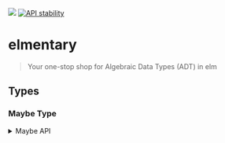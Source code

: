![](https://img.shields.io/badge/functional-%CE%BB-blue.svg?style=flat-square)
[![API stability](https://img.shields.io/badge/stability-experimental-orange.svg?style=flat-square)](https://nodejs.org/api/documentation.html#documentation_stability_index)

# elmentary
> Your one-stop shop for Algebraic Data Types (ADT) in elm 

## Types

### Maybe Type  
<details>
<summary> Maybe API</summary>
**reduce** : `(a -> b -> a) -> a -> Maybe b -> a`

**filter** : `(a -> Bool) -> Maybe a -> Maybe a`

**isJust** : `Maybe a -> Bool`

**catMaybes** : `List (Maybe b) -> List b`

**fmap** : `(a -> b) -> Maybe a -> Maybe b`

**chain** : `(a -> Maybe b) -> Maybe a -> Maybe b`

**join** : `Maybe (Maybe a) -> Maybe a`

**ap** : `Maybe (b -> a) -> Maybe b -> Maybe a`

**lift2** : `(b -> c -> a) -> Maybe b -> Maybe c -> Maybe a`

**concat** : `Maybe (List a) -> Maybe (List a) -> Maybe (List a)`

**mapMaybe** : `(a -> Maybe b) -> List a -> List b`

**maybe** : `a -> (b -> a) -> Maybe b -> a`

**empty** : `Maybe a`

**traverse** : `(a -> Maybe b) -> List a -> Maybe (List b)`

**sequence** : `List (Maybe a) -> Maybe (List a)`
<details>

### Either Type

**partition** : `List (Either c a) -> ( List c, List a )`

**either** : `(c -> b) -> (a -> b) -> Either c a -> b`

**isLeft** : `Either c a -> Bool`

**isRight** : `Either c a -> Bool`

**rights** : `List (Either c a) -> List a`

**lefts** : `List (Either c a) -> List c`

**fmap** : `(a -> b) -> Either c a -> Either c b`

**chain** : `(a -> Either c b) -> Either c a -> Either c b`

**ap** : `Either c (a -> b) -> Either c a -> Either c b`

**lift2** : `(a -> b -> d) -> Either c a -> Either c b -> Either c d`

**concat** : `Either c (List a) -> Either c (List a) -> Either c (List a)`

**traverse** : `(a -> Either c b) -> List a -> Either c (List b)`

**sequence** : `List (Either c a) -> Either c (List a)`

**toBoolean** : `Either c a -> Bool`

**eitherToMaybe** : `Either c a -> Maybe a`


### Inspired by

[sanctuary](http://sanctuary.js.org)

[crocks](https://github.com/evilsoft/crocks)

